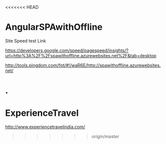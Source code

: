 <<<<<<< HEAD
# AngularSPAwithOffline


Site Speed test Link 

https://developers.google.com/speed/pagespeed/insights/?url=http%3A%2F%2Fspawithoffline.azurewebsites.net%2F&tab=desktop

http://tools.pingdom.com/fpt/#!/waR6E/http://spawithoffline.azurewebsites.net/


.
=======
# ExperienceTravel

http://www.experiencetravelindia.com/
>>>>>>> origin/master
